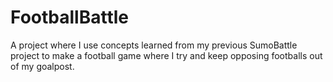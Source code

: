 # FootballBattle
 A project where I use concepts learned from my previous SumoBattle project to make a football game where I try and keep opposing footballs out of my goalpost.
